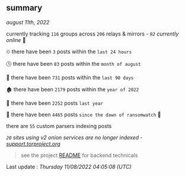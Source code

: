 
## summary
_august 11th, 2022_

currently tracking `116` groups across `206` relays & mirrors - _`92` currently online_ 📡

⏲ there have been `3` posts within the `last 24 hours`

🕓 there have been `83` posts within the `month of august`

📅 there have been `731` posts within the `last 90 days`

🏚 there have been `2179` posts within the `year of 2022`

🚀 there have been `2252` posts `last year`

🦕 there have been `4465` posts `since the dawn of ransomwatch` 🐣

there are `55` custom parsers indexing posts

_`20` sites using v2 onion services are no longer indexed - [support.torproject.org](https://support.torproject.org/onionservices/v2-deprecation/)_

> see the project [README](https://github.com/jmousqueton/ransomwatch#readme) for backend technicals



Last update : _Thursday 11/08/2022 04:05:08 (UTC)_

